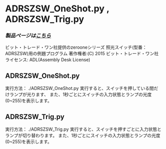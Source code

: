 # ADRSZSW_OneShot.py , ADRSZSW_Trig.py

### *製品ページは[こちら](http://bit-trade-one.co.jp/product/module/adrszsw)*

ビット・トレード・ワン社提供のzerooneシリーズ 照光スイッチ(型番：ADRSZSW)用の例題プログラム
著作権者:(C) 2015 ビット・トレード・ワン社
ライセンス: ADL(Assembly Desk License)

## ADRSZSW_OneShot.py

実行方法： ./ADRSZSW_OneShot.py
実行すると、スイッチを押している間だけランプが光ります、
また、1秒ごとにスイッチの入力状態とランプの光度(0~255)を表示します。

## ADRSZSW_Trig.py

実行方法： ./ADRSZSW_Trig.py
実行すると、スイッチを押すごとに入力状態とランプが切り替わります。
また、1秒ごとにスイッチの入力状態とランプの光度(0~255)を表示します。